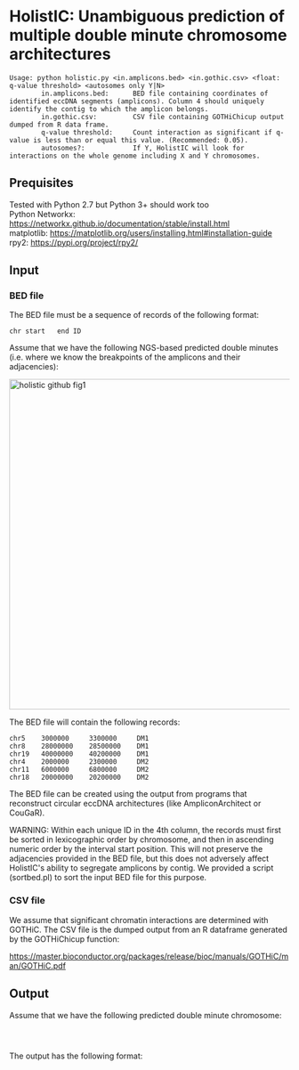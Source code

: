 
# HolistIC: Unambiguous prediction of multiple double minute chromosome architectures
```
Usage: python holistic.py <in.amplicons.bed> <in.gothic.csv> <float: q-value threshold> <autosomes only Y|N>
		in.amplicons.bed:      BED file containing coordinates of identified eccDNA segments (amplicons). Column 4 should uniquely identify the contig to which the amplicon belongs.
		in.gothic.csv:         CSV file containing GOTHiChicup output dumped from R data frame.
		q-value threshold:     Count interaction as significant if q-value is less than or equal this value. (Recommended: 0.05).
		autosomes?:            If Y, HolistIC will look for interactions on the whole genome including X and Y chromosomes.
```
## Prequisites
Tested with Python 2.7 but Python 3+ should work too</br>
Python Networkx: https://networkx.github.io/documentation/stable/install.html </br>
matplotlib: https://matplotlib.org/users/installing.html#installation-guide </br>
rpy2: https://pypi.org/project/rpy2/

## Input
### BED file

The BED file must be a sequence of records of the following format:
```
chr	start	end	ID
```

Assume that we have the following NGS-based predicted double minutes (i.e. where we know the breakpoints of the amplicons and their adjacencies):

<img width="594" alt="holistic github fig1 " src="https://user-images.githubusercontent.com/10326087/89368209-8c966780-d6a0-11ea-8da9-4eda862993e2.png">

The BED file will contain the following records:

```
chr5	3000000		3300000		DM1
chr8	28000000	28500000	DM1
chr19	40000000	40200000	DM1
chr4	2000000		2300000		DM2
chr11	6000000		6800000		DM2
chr18	20000000	20200000	DM2
```

The BED file can be created using the output from programs that reconstruct circular eccDNA architectures (like AmpliconArchitect or CouGaR).

WARNING: Within each unique ID in the 4th column, the records must first be sorted in lexicographic order by chromosome, and then in ascending numeric order by the interval start position. This will not preserve the adjacencies provided in the BED file, but this does not adversely affect HolistIC's ability to segregate amplicons by contig. We provided a script (sortbed.pl) to sort the input BED file for this purpose. 

### CSV file
We assume that significant chromatin interactions are determined with GOTHiC. The CSV file is the dumped output from an R dataframe generated by the GOTHiChicup function:

https://master.bioconductor.org/packages/release/bioc/manuals/GOTHiC/man/GOTHiC.pdf

## Output

Assume that we have the following predicted double minute chromosome:

```



```
The output has the following format:
